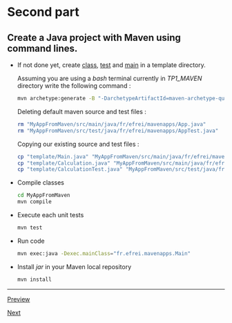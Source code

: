 
# Second part  

## Create a Java project with Maven using command lines.  

* If not done yet, create [class](../template/Calculation.java), [test](../template/CalculationTest.java) and [main](../template/Main.java) in a template directory.

  Assuming you are using a *bash* terminal currently in *TP1_MAVEN* directory write the following command :

  ```sh
  mvn archetype:generate -B "-DarchetypeArtifactId=maven-archetype-quickstart" "-DgroupId=fr.efrei.mavenapps" "-DartifactId=MyAppFromMaven" "-Dversion=1.0-SNAPSHOT" "-DpackageName=fr.efrei.mavenapps"
  ```

  Deleting default maven source and test files :

  ```sh
  rm "MyAppFromMaven/src/main/java/fr/efrei/mavenapps/App.java"
  rm "MyAppFromMaven/src/test/java/fr/efrei/mavenapps/AppTest.java"
  ```

  Copying our existing source and test files :

  ```sh
  cp "template/Main.java" "MyAppFromMaven/src/main/java/fr/efrei/mavenapps/"
  cp "template/Calculation.java" "MyAppFromMaven/src/main/java/fr/efrei/mavenapps/"
  cp "template/CalculationTest.java" "MyAppFromMaven/src/test/java/fr/efrei/mavenapps"
  ```

* Compile classes   

  ```sh
  cd MyAppFromMaven
  mvn compile
  ```

* Execute each unit tests  

  ```sh
  mvn test
  ```

* Run code  

  ```sh
  mvn exec:java -Dexec.mainClass="fr.efrei.mavenapps.Main"
  ```

* Install *jar* in your Maven local repository    

  ```sh
  mvn install
  ```

---  

[Preview](./2.1-first-part.md)

[Next](./2.3-third-part.md)  
